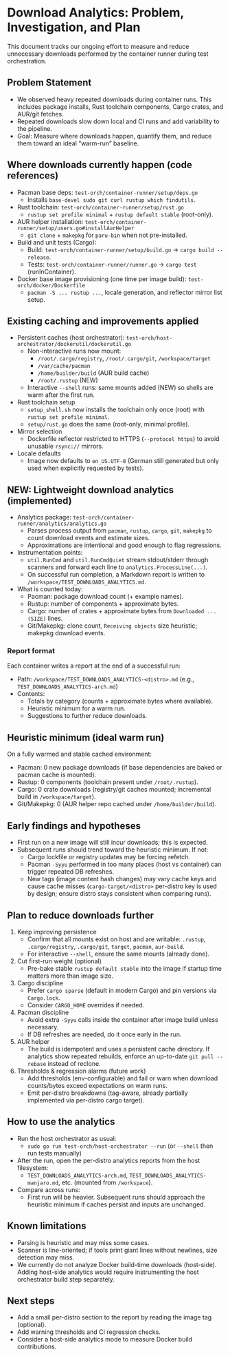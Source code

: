# Download Analytics: Problem, Investigation, and Plan

This document tracks our ongoing effort to measure and reduce unnecessary downloads performed by the container runner during test orchestration.

## Problem Statement

- We observed heavy repeated downloads during container runs. This includes package installs, Rust toolchain components, Cargo crates, and AUR/git fetches.
- Repeated downloads slow down local and CI runs and add variability to the pipeline.
- Goal: Measure where downloads happen, quantify them, and reduce them toward an ideal “warm-run” baseline.

## Where downloads currently happen (code references)

- Pacman base deps: `test-orch/container-runner/setup/deps.go`
  - Installs `base-devel sudo git curl rustup which findutils`.
- Rust toolchain: `test-orch/container-runner/setup/rust.go`
  - `rustup set profile minimal` + `rustup default stable` (root-only).
- AUR helper installation: `test-orch/container-runner/setup/users.go#installAurHelper`
  - `git clone` + `makepkg` for `paru-bin` when not pre-installed.
- Build and unit tests (Cargo):
  - Build: `test-orch/container-runner/setup/build.go` → `cargo build --release`.
  - Tests: `test-orch/container-runner/runner.go` → `cargo test` (runInContainer).
- Docker base image provisioning (one time per image build): `test-orch/docker/Dockerfile`
  - `pacman -S ... rustup ...`, locale generation, and reflector mirror list setup.

## Existing caching and improvements applied

- Persistent caches (host orchestrator): `test-orch/host-orchestrator/dockerutil/dockerutil.go`
  - Non-interactive runs now mount:
    - `/root/.cargo/registry`, `/root/.cargo/git`, `/workspace/target`
    - `/var/cache/pacman`
    - `/home/builder/build` (AUR build cache)
    - `/root/.rustup` (NEW)
  - Interactive `--shell` runs: same mounts added (NEW) so shells are warm after the first run.
- Rust toolchain setup
  - `setup_shell.sh` now installs the toolchain only once (root) with `rustup set profile minimal`.
  - `setup/rust.go` does the same (root-only, minimal profile).
- Mirror selection
  - Dockerfile reflector restricted to HTTPS (`--protocol https`) to avoid unusable `rsync://` mirrors.
- Locale defaults
  - Image now defaults to `en_US.UTF-8` (German still generated but only used when explicitly requested by tests).

## NEW: Lightweight download analytics (implemented)

- Analytics package: `test-orch/container-runner/analytics/analytics.go`
  - Parses process output from `pacman`, `rustup`, `cargo`, `git`, `makepkg` to count download events and estimate sizes.
  - Approximations are intentional and good enough to flag regressions.
- Instrumentation points:
  - `util.RunCmd` and `util.RunCmdQuiet` stream stdout/stderr through scanners and forward each line to `analytics.ProcessLine(...)`.
  - On successful run completion, a Markdown report is written to `/workspace/TEST_DOWNLOADS_ANALYTICS.md`.
- What is counted today:
  - Pacman: package download count (+ example names).
  - Rustup: number of components + approximate bytes.
  - Cargo: number of crates + approximate bytes from `Downloaded ... (SIZE)` lines.
  - Git/Makepkg: clone count, `Receiving objects` size heuristic; makepkg download events.

### Report format

Each container writes a report at the end of a successful run:
- Path: `/workspace/TEST_DOWNLOADS_ANALYTICS-<distro>.md` (e.g., `TEST_DOWNLOADS_ANALYTICS-arch.md`)
- Contents:
  - Totals by category (counts + approximate bytes where available).
  - Heuristic minimum for a warm run.
  - Suggestions to further reduce downloads.

## Heuristic minimum (ideal warm run)

On a fully warmed and stable cached environment:
- Pacman: 0 new package downloads (if base dependencies are baked or pacman cache is mounted).
- Rustup: 0 components (toolchain present under `/root/.rustup`).
- Cargo: 0 crate downloads (registry/git caches mounted; incremental build in `/workspace/target`).
- Git/Makepkg: 0 (AUR helper repo cached under `/home/builder/build`).

## Early findings and hypotheses

- First run on a new image will still incur downloads; this is expected.
- Subsequent runs should trend toward the heuristic minimum. If not:
  - Cargo lockfile or registry updates may be forcing refetch.
  - Pacman `-Syyu` performed in too many places (host vs container) can trigger repeated DB refreshes.
  - New tags (image content hash changes) may vary cache keys and cause cache misses (`cargo-target/<distro>` per-distro key is used by design; ensure distro stays consistent when comparing runs).

## Plan to reduce downloads further

1. Keep improving persistence
   - Confirm that all mounts exist on host and are writable: `.rustup`, `.cargo/registry`, `.cargo/git`, `target`, `pacman`, `aur-build`.
   - For interactive `--shell`, ensure the same mounts (already done).
2. Cut first-run weight (optional)
   - Pre-bake stable `rustup default stable` into the image if startup time matters more than image size.
3. Cargo discipline
   - Prefer `cargo sparse` (default in modern Cargo) and pin versions via `Cargo.lock`.
   - Consider `CARGO_HOME` overrides if needed.
4. Pacman discipline
   - Avoid extra `-Syyu` calls inside the container after image build unless necessary.
   - If DB refreshes are needed, do it once early in the run.
5. AUR helper
   - The build is idempotent and uses a persistent cache directory. If analytics show repeated rebuilds, enforce an up-to-date `git pull --rebase` instead of reclone.
6. Thresholds & regression alarms (future work)
   - Add thresholds (env-configurable) and fail or warn when download counts/bytes exceed expectations on warm runs.
   - Emit per-distro breakdowns (tag-aware, already partially implemented via per-distro cargo target).

## How to use the analytics

- Run the host orchestrator as usual:
  - `sudo go run test-orch/host-orchestrator --run` (or `--shell` then run tests manually)
- After the run, open the per-distro analytics reports from the host filesystem:
  - `TEST_DOWNLOADS_ANALYTICS-arch.md`, `TEST_DOWNLOADS_ANALYTICS-manjaro.md`, etc. (mounted from `/workspace`).
- Compare across runs:
  - First run will be heavier. Subsequent runs should approach the heuristic minimum if caches persist and inputs are unchanged.

## Known limitations

- Parsing is heuristic and may miss some cases.
- Scanner is line-oriented; if tools print giant lines without newlines, size detection may miss.
- We currently do not analyze Docker build-time downloads (host-side). Adding host-side analytics would require instrumenting the host orchestrator build step separately.

## Next steps

- Add a small per-distro section to the report by reading the image tag (optional).
- Add warning thresholds and CI regression checks.
- Consider a host-side analytics mode to measure Docker build contributions.

